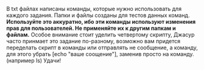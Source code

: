 В txt файлах написаны команды, которые нужно использовать для каждого задания. Папки и файлы созданы для тестов данных команд. 
**Используйте это аккуратно, ибо эти команды используют изменения прав для пользователей. Не применяйте их к другим папкам и файлам.**
Особое внимание стоит уделить четвертому скрипту, Джасур часто принмает это задание по-разному, возможно вам придется переделать скрипт в команды или отправлять не сообщение, а команду, для этого убрать [echo "ваше соощение"], заменив просто на команду.(например ls)
Удачи!
